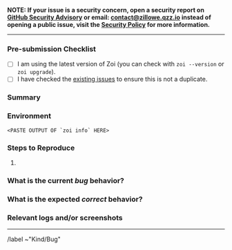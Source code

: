 <!-- Please prefix your title with "[BUG]" -->

**NOTE: If your issue is a security concern, open a security report on [GitHub Security Advisory](https://github.com/Zillowe/Zoi/security/advisories/new) or email: [contact@zillowe.qzz.io](mailto:contact@zillowe.qzz.io) instead of opening a public issue, visit the [Security Policy](https://gitlab.com/Zillowe/Zillwen/Zusty/Zoi/-/blob/main/SECURITY.md) for more information.**

---

### Pre-submission Checklist

<!--
Please read this!
- Please speak English, as this is the language all maintainers can speak and write.
- Be as clear and concise as possible.
- Be civil, and follow the Zoi Code of Conduct.
- Please give all relevant information below for bug reports, as incomplete details may result in the issue not being considered.
-->

- [ ] I am using the latest version of Zoi (you can check with `zoi --version` or `zoi upgrade`).
- [ ] I have checked the [existing issues](https://gitlab.com/Zillowe/Zillwen/Zusty/Zoi/-/issues?scope=all&state=all&label_name[]=Kind%2FBug) to ensure this is not a duplicate.

### Summary

<!-- Summarize the bug you've encountered in one or two concise sentences. -->

### Environment

<!--
Run the `zoi info` command and paste the output here. This provides all the necessary environment details.
-->

```
<PASTE OUTPUT OF `zoi info` HERE>
```

### Steps to Reproduce

<!--
How can we reproduce the issue? This is the most important part of any bug report!
Please provide a clear, step-by-step list of actions.
-->

1.

### What is the current _bug_ behavior?

<!-- What actually happens when you follow the steps above? -->

### What is the expected _correct_ behavior?

<!-- What should have happened instead? -->

### Relevant logs and/or screenshots

<!--
If applicable, paste any relevant logs or add screenshots to help explain your problem.
For commands that fail, please re-run them with as much detail as possible.
-->

---

/label ~"Kind/Bug"
